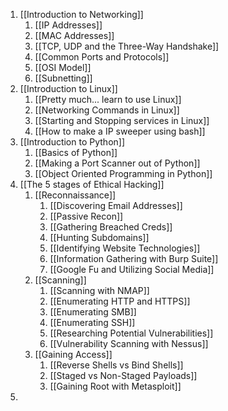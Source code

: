 1. [[Introduction to Networking]]
	1. [[IP Addresses]]
	2. [[MAC Addresses]]
	3. [[TCP, UDP and the Three-Way Handshake]]
	4. [[Common Ports and Protocols]]
	5. [[OSI Model]]
	6. [[Subnetting]]
2. [[Introduction to Linux]]
	1. [[Pretty much... learn to use Linux]]
	2. [[Networking Commands in Linux]]
	3. [[Starting and Stopping services in Linux]]
	4. [[How to make a IP sweeper using bash]]
3. [[Introduction to Python]]
	1. [[Basics of Python]]
	2. [[Making a Port Scanner out of Python]]
	3. [[Object Oriented Programming in Python]]
4. [[The 5 stages of Ethical Hacking]]
	1. [[Reconnaissance]]
		1. [[Discovering Email Addresses]]
		2. [[Passive Recon]]
		3. [[Gathering Breached Creds]]
		4. [[Hunting Subdomains]]
		5. [[Identifying Website Technologies]]
		6. [[Information Gathering with Burp Suite]]
		7. [[Google Fu and Utilizing Social Media]]
	2. [[Scanning]]
		1. [[Scanning with NMAP]]
		2. [[Enumerating HTTP and HTTPS]]
		3. [[Enumerating SMB]]
		4. [[Enumerating SSH]]
		5. [[Researching Potential Vulnerabilities]]
		6. [[Vulnerability Scanning with Nessus]]
	3. [[Gaining Access]]
		1. [[Reverse Shells vs Bind Shells]]
		2. [[Staged vs Non-Staged Payloads]]
		3. [[Gaining Root with Metasploit]]
5. 
